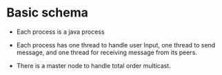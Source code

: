 # Basic schema
- Each process is a java process

- Each process has one thread to handle user Input, one thread to send message,
and one thread for receiving message from its peers.

- There is a master node to handle total order multicast.